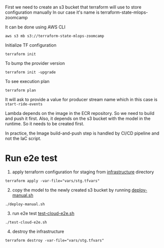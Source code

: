 First we need to create an s3 bucket that terraform will use to store configuration manually
In our case it's name is terraform-state-mlops-zoomcamp

It can be done using AWS CLI
```shell
aws s3 mb s3://terraform-state-mlops-zoomcamp
```

Initialize TF configuration
```shell
terraform init
```

To bump the provider version

```shell
terraform init -upgrade
```

To see execution plan
```shell
terraform plan
```

It will ask to provide a value for producer stream name which in this case is `start-ride-events`

Lambda depends on the image in the ECR repository. So we need to build and push it first.
Also, it depends on the s3 bucket with the model in the runtime. So it needs to be created first.

In practice, the Image build-and-push step is handled by CI/CD pipeline and not the IaC script.


# Run e2e test

1. apply terraform configuration for staging from [infrastructure](../best_practices/code/infrastructure/) directory

```shell
terraform apply -var-file="vars/stg.tfvars"
```

2. copy the model to the newly created s3 bucket by running [deploy-manual.sh](../best_practices/code/scripts/deploy-manual.sh)
```shell 
./deploy-manual.sh
```

3. run e2e test [test-cloud-e2e.sh](../best_practices/code/scripts/test-cloud-e2e.sh)
```shell
./test-cloud-e2e.sh
```

4. destroy the infrastructure
```shell
terraform destroy -var-file="vars/stg.tfvars"
```